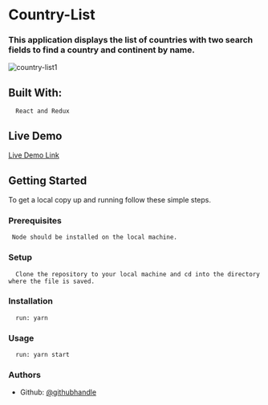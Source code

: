 # Country-List

### This application displays the list of countries with two search fields to find a country and continent by name.

![country-list1](https://user-images.githubusercontent.com/46329537/185950562-f685c00b-f8d6-4d73-980a-4e26c03399c4.png)

## Built With:
      React and Redux

## Live Demo

[Live Demo Link](https://cool-pony-56b07a.netlify.app/)

## Getting Started
   To get a local copy up and running follow these simple steps.
   
### Prerequisites
     Node should be installed on the local machine.
### Setup
      Clone the repository to your local machine and cd into the directory where the file is saved.
### Installation
      run: yarn
### Usage
      run: yarn start
      
###  Authors
 - Github: [@githubhandle](https://github.com/uche-inyama)
